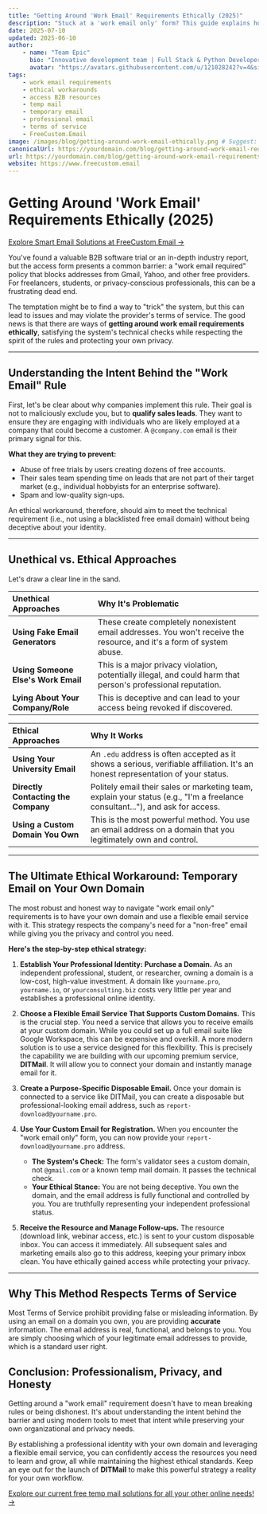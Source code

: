 ```yaml
---
title: "Getting Around 'Work Email' Requirements Ethically (2025)"
description: "Stuck at a 'work email only' form? This guide explains how to ethically get around work email requirements for access to resources without violating terms, using tools like a custom domain temporary email."
date: 2025-07-10
updated: 2025-06-10
author:
    - name: "Team Epic"
      bio: "Innovative development team | Full Stack & Python Developers | ML/DL Specialists | Problem Solvers | Tech Educators"
      avatar: "https://avatars.githubusercontent.com/u/121028242?v=4&size=64"
tags:
    - work email requirements
    - ethical workarounds
    - access B2B resources
    - temp mail
    - temporary email
    - professional email
    - terms of service
    - FreeCustom.Email
image: /images/blog/getting-around-work-email-ethically.png # Suggest: A balanced scale with a lock on one side and a key on the other.
canonicalUrl: https://yourdomain.com/blog/getting-around-work-email-requirements
url: https://yourdomain.com/blog/getting-around-work-email-requirements
website: https://www.freecustom.email
---
```


# Getting Around 'Work Email' Requirements Ethically (2025)

[Explore Smart Email Solutions at FreeCustom.Email →](https://www.freecustom.email)

You've found a valuable B2B software trial or an in-depth industry report, but the access form presents a common barrier: a "work email required" policy that blocks addresses from Gmail, Yahoo, and other free providers. For freelancers, students, or privacy-conscious professionals, this can be a frustrating dead end.

The temptation might be to find a way to "trick" the system, but this can lead to issues and may violate the provider's terms of service. The good news is that there are ways of **getting around work email requirements ethically**, satisfying the system's technical checks while respecting the spirit of the rules and protecting your own privacy.

---

## Understanding the Intent Behind the "Work Email" Rule

First, let's be clear about why companies implement this rule. Their goal is not to maliciously exclude you, but to **qualify sales leads**. They want to ensure they are engaging with individuals who are likely employed at a company that could become a customer. A `@company.com` email is their primary signal for this.

**What they are trying to prevent:**
*   Abuse of free trials by users creating dozens of free accounts.
*   Their sales team spending time on leads that are not part of their target market (e.g., individual hobbyists for an enterprise software).
*   Spam and low-quality sign-ups.

An ethical workaround, therefore, should aim to meet the technical requirement (i.e., not using a blacklisted free email domain) without being deceptive about your identity.

---

## Unethical vs. Ethical Approaches

Let's draw a clear line in the sand.

| Unethical Approaches | Why It's Problematic |
| :--- | :--- |
| **Using Fake Email Generators** | These create completely nonexistent email addresses. You won't receive the resource, and it's a form of system abuse. |
| **Using Someone Else's Work Email** | This is a major privacy violation, potentially illegal, and could harm that person's professional reputation. |
| **Lying About Your Company/Role**| This is deceptive and can lead to your access being revoked if discovered. |

| Ethical Approaches | Why It Works |
| :--- | :--- |
| **Using Your University Email** | An `.edu` address is often accepted as it shows a serious, verifiable affiliation. It's an honest representation of your status. |
| **Directly Contacting the Company** | Politely email their sales or marketing team, explain your status (e.g., "I'm a freelance consultant..."), and ask for access. |
| **Using a Custom Domain You Own** | This is the most powerful method. You use an email address on a domain that you legitimately own and control. |

---

## The Ultimate Ethical Workaround: Temporary Email on Your Own Domain

The most robust and honest way to navigate "work email only" requirements is to have your own domain and use a flexible email service with it. This strategy respects the company's need for a "non-free" email while giving you the privacy and control you need.

**Here's the step-by-step ethical strategy:**

1.  **Establish Your Professional Identity: Purchase a Domain.**
    As an independent professional, student, or researcher, owning a domain is a low-cost, high-value investment. A domain like `yourname.pro`, `yourname.io`, or `yourconsulting.biz` costs very little per year and establishes a professional online identity.

2.  **Choose a Flexible Email Service That Supports Custom Domains.**
    This is the crucial step. You need a service that allows you to receive emails at your custom domain. While you could set up a full email suite like Google Workspace, this can be expensive and overkill.
    A more modern solution is to use a service designed for this flexibility. This is precisely the capability we are building with our upcoming premium service, **DITMail**. It will allow you to connect your domain and instantly manage email for it.

3.  **Create a Purpose-Specific Disposable Email.**
    Once your domain is connected to a service like DITMail, you can create a disposable but professional-looking email address, such as `report-download@yourname.pro`.

4.  **Use Your Custom Email for Registration.**
    When you encounter the "work email only" form, you can now provide your `report-download@yourname.pro` address.
    *   **The System's Check:** The form's validator sees a custom domain, not `@gmail.com` or a known temp mail domain. It passes the technical check.
    *   **Your Ethical Stance:** You are not being deceptive. You own the domain, and the email address is fully functional and controlled by you. You are truthfully representing your independent professional status.

5.  **Receive the Resource and Manage Follow-ups.**
    The resource (download link, webinar access, etc.) is sent to your custom disposable inbox. You can access it immediately. All subsequent sales and marketing emails also go to this address, keeping your primary inbox clean. You have ethically gained access while protecting your privacy.

---

## Why This Method Respects Terms of Service

Most Terms of Service prohibit providing false or misleading information. By using an email on a domain you own, you are providing **accurate** information. The email address is real, functional, and belongs to you. You are simply choosing which of your legitimate email addresses to provide, which is a standard user right.

## Conclusion: Professionalism, Privacy, and Honesty

Getting around a "work email" requirement doesn't have to mean breaking rules or being dishonest. It's about understanding the intent behind the barrier and using modern tools to meet that intent while preserving your own organizational and privacy needs.

By establishing a professional identity with your own domain and leveraging a flexible email service, you can confidently access the resources you need to learn and grow, all while maintaining the highest ethical standards. Keep an eye out for the launch of **DITMail** to make this powerful strategy a reality for your own workflow.

[Explore our current free temp mail solutions for all your other online needs! →](https://www.freecustom.email)